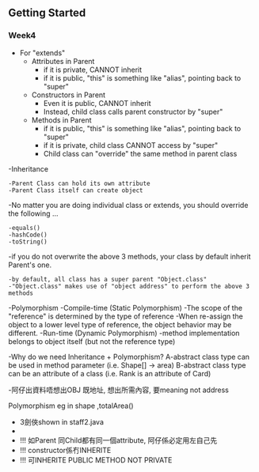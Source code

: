 ## Getting Started

### Week4
- For "extends"
  - Attributes in Parent
    - if it is private, CANNOT inherit
    - if it is public, "this" is something like "alias", pointing back to "super"
  - Constructors in Parent
    - Even it is public, CANNOT inherit
    - Instead, child class calls parent constructor by "super"
  - Methods in Parent
    - if it is public, "this" is something like "alias", pointing back to "super"
    - if it is private, child class CANNOT access by "super"
    - Child class can "override" the same method in parent class

 -Inheritance

    -Parent Class can hold its own attribute
    -Parent Class itself can create object
 -No matter you are doing individual class or extends, you should override the following ...

    -equals()
    -hashCode()
    -toString()
 -if you do not overwrite the above 3 methods, your class by default inherit Parent's one.

    -by default, all class has a super parent "Object.class"
    -"Object.class" makes use of "object address" to perform the above 3 methods

 -Polymorphism
    -Compile-time (Static Polymorphism)
      -The scope of the "reference" is determined by the type of reference
      -When re-assign the object to a lower level type of reference, the object behavior may be different.
    -Run-time (Dynamic Polymorphism)
      -method implementation belongs to object itself (but not the reference type)

 -Why do we need Inheritance + Polymorphism?
      A-abstract class type can be used in method parameter (i.e. Shape[] -> area)
      B-abstract class type can be an attribute of a class (i.e. Rank is an attribute of Card)


-阿仔出資料唔想出OBJ 既地址, 想出所需內容, 要meaning not address

Polymorphism eg in shape ,totalArea()

- 3劍俠shown in staff2.java
- 
- !!! 如Parent 同Child都有同一個attribute, 阿仔係必定用左自己先
- !!! constructor係冇INHERITE
- !!! 可INHERITE PUBLIC METHOD NOT PRIVATE
